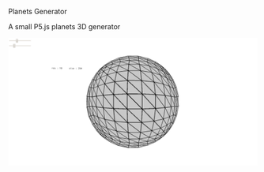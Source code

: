 Planets Generator

A small P5.js planets 3D generator

![cubes view](https://github.com/xLeDocteurx/planets-generator/blob/master/git/sc001.png)